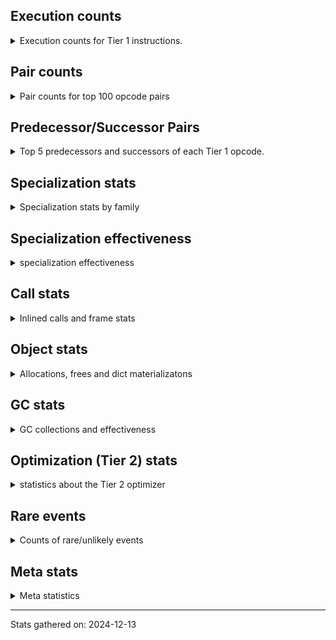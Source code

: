## Execution counts

<details>
<summary> Execution counts for Tier 1 instructions. </summary>


The "miss ratio" column shows the percentage of times the instruction
executed that it deoptimized. When this happens, the base unspecialized
instruction is not counted.

<table>
<thead>
<tr>
<th align="left">Name</th>
<th align="right">Base Count</th>
<th align="right">Head Count</th>
<th align="right">Change</th>
</tr>
</thead>
<tbody>
<tr>
<td align="left">BINARY_OP</td>
<td align="right">6,001,080</td>
<td align="right">2,220</td>
<td align="right">-100.0%</td>
</tr>
<tr>
<td align="left">LOAD_CONST</td>
<td align="right">1,200,360</td>
<td align="right">2,320</td>
<td align="right">-99.8%</td>
</tr>
<tr>
<td align="left">CALL_ISINSTANCE</td>
<td align="right">3,670,260</td>
<td align="right">135,060</td>
<td align="right">-96.3%</td>
</tr>
<tr>
<td align="left">LOAD_GLOBAL_BUILTIN</td>
<td align="right">3,670,560</td>
<td align="right">135,360</td>
<td align="right">-96.3%</td>
</tr>
<tr>
<td align="left">UNARY_NOT</td>
<td align="right">3,517,040</td>
<td align="right">154,500</td>
<td align="right">-95.6%</td>
</tr>
<tr>
<td align="left">POP_JUMP_IF_TRUE</td>
<td align="right">3,905,220</td>
<td align="right">288,060</td>
<td align="right">-92.6%</td>
</tr>
<tr>
<td align="left">BINARY_OP_SUBTRACT_INT</td>
<td align="right">3,001,440</td>
<td align="right">299,240</td>
<td align="right">-90.0%</td>
</tr>
<tr>
<td align="left">COPY</td>
<td align="right">19,086,440</td>
<td align="right">3,896,040</td>
<td align="right">-79.6%</td>
</tr>
<tr>
<td align="left">LOAD_ATTR_METHOD_WITH_VALUES</td>
<td align="right">47,137,440</td>
<td align="right">12,739,440</td>
<td align="right">-73.0%</td>
</tr>
<tr>
<td align="left">CALL_PY_EXACT_ARGS</td>
<td align="right">46,872,600</td>
<td align="right">12,745,140</td>
<td align="right">-72.8%</td>
</tr>
<tr>
<td align="left">LOAD_SMALL_INT</td>
<td align="right">21,087,060</td>
<td align="right">6,532,020</td>
<td align="right">-69.0%</td>
</tr>
<tr>
<td align="left">POP_JUMP_IF_FALSE</td>
<td align="right">46,681,120</td>
<td align="right">14,702,360</td>
<td align="right">-68.5%</td>
</tr>
<tr>
<td align="left">LOAD_CONST_IMMORTAL</td>
<td align="right">26,894,260</td>
<td align="right">8,611,300</td>
<td align="right">-68.0%</td>
</tr>
<tr>
<td align="left">RESUME_CHECK</td>
<td align="right">39,620,220</td>
<td align="right">12,742,740</td>
<td align="right">-67.8%</td>
</tr>
<tr>
<td align="left">POP_TOP</td>
<td align="right">12,245,780</td>
<td align="right">4,393,980</td>
<td align="right">-64.1%</td>
</tr>
<tr>
<td align="left">LOAD_FAST_LOAD_FAST</td>
<td align="right">22,238,620</td>
<td align="right">8,441,700</td>
<td align="right">-62.0%</td>
</tr>
<tr>
<td align="left">COMPARE_OP_INT</td>
<td align="right">13,800,680</td>
<td align="right">5,313,000</td>
<td align="right">-61.5%</td>
</tr>
<tr>
<td align="left">SWAP</td>
<td align="right">8,836,380</td>
<td align="right">3,485,980</td>
<td align="right">-60.5%</td>
</tr>
<tr>
<td align="left">GET_ITER</td>
<td align="right">558,780</td>
<td align="right">231,440</td>
<td align="right">-58.6%</td>
</tr>
<tr>
<td align="left">FOR_ITER_RANGE</td>
<td align="right">559,260</td>
<td align="right">231,920</td>
<td align="right">-58.5%</td>
</tr>
<tr>
<td align="left">LOAD_ATTR_INSTANCE_VALUE</td>
<td align="right">95,118,160</td>
<td align="right">42,373,800</td>
<td align="right">-55.5%</td>
</tr>
<tr>
<td align="left">JUMP_FORWARD</td>
<td align="right">1,334,580</td>
<td align="right">636,040</td>
<td align="right">-52.3%</td>
</tr>
<tr>
<td align="left">STORE_SUBSCR_LIST_INT</td>
<td align="right">602,880</td>
<td align="right">300,580</td>
<td align="right">-50.1%</td>
</tr>
<tr>
<td align="left">LOAD_FAST</td>
<td align="right">215,560,780</td>
<td align="right">107,705,180</td>
<td align="right">-50.0%</td>
</tr>
<tr>
<td align="left">TO_BOOL_BOOL</td>
<td align="right">40,302,640</td>
<td align="right">20,177,220</td>
<td align="right">-49.9%</td>
</tr>
<tr>
<td align="left">LOAD_GLOBAL_MODULE</td>
<td align="right">26,072,640</td>
<td align="right">13,406,680</td>
<td align="right">-48.6%</td>
</tr>
<tr>
<td align="left">STORE_FAST</td>
<td align="right">57,260,240</td>
<td align="right">33,293,540</td>
<td align="right">-41.9%</td>
</tr>
<tr>
<td align="left">STORE_ATTR_INSTANCE_VALUE</td>
<td align="right">48,516,180</td>
<td align="right">29,467,820</td>
<td align="right">-39.3%</td>
</tr>
<tr>
<td align="left">BINARY_SUBSCR_LIST_INT</td>
<td align="right">8,944,460</td>
<td align="right">5,447,280</td>
<td align="right">-39.1%</td>
</tr>
<tr>
<td align="left">POP_JUMP_IF_NOT_NONE</td>
<td align="right">21,267,700</td>
<td align="right">13,751,480</td>
<td align="right">-35.3%</td>
</tr>
<tr>
<td align="left">POP_JUMP_IF_NONE</td>
<td align="right">2,190,140</td>
<td align="right">1,491,760</td>
<td align="right">-31.9%</td>
</tr>
<tr>
<td align="left">BINARY_OP_ADD_INT</td>
<td align="right">7,879,260</td>
<td align="right">5,977,680</td>
<td align="right">-24.1%</td>
</tr>
<tr>
<td align="left">ENTER_EXECUTOR</td>
<td align="right">29,776,360</td>
<td align="right">35,371,500</td>
<td align="right">18.8%</td>
</tr>
<tr>
<td align="left">NOP</td>
<td align="right">2,288,940</td>
<td align="right">1,859,220</td>
<td align="right">-18.8%</td>
</tr>
<tr>
<td align="left">RETURN_VALUE</td>
<td align="right">82,416,100</td>
<td align="right">72,626,260</td>
<td align="right">-11.9%</td>
</tr>
<tr>
<td align="left">JUMP_BACKWARD</td>
<td align="right">55,340</td>
<td align="right">55,360</td>
<td align="right">0.0%</td>
</tr>
<tr>
<td align="left">EXIT_INIT_CHECK</td>
<td align="right">6,240</td>
<td align="right">6,240</td>
<td align="right">0.0%</td>
</tr>
<tr>
<td align="left">CALL_ALLOC_AND_ENTER_INIT</td>
<td align="right">6,240</td>
<td align="right">6,240</td>
<td align="right">0.0%</td>
</tr>
<tr>
<td align="left">BUILD_LIST</td>
<td align="right">1,920</td>
<td align="right">1,920</td>
<td align="right">0.0%</td>
</tr>
<tr>
<td align="left">LOAD_ATTR_CLASS</td>
<td align="right">1,440</td>
<td align="right">1,440</td>
<td align="right">0.0%</td>
</tr>
<tr>
<td align="left">EXTENDED_ARG</td>
<td align="right">720</td>
<td align="right">720</td>
<td align="right">0.0%</td>
</tr>
<tr>
<td align="left">PUSH_NULL</td>
<td align="right">600</td>
<td align="right">600</td>
<td align="right">0.0%</td>
</tr>
<tr>
<td align="left">CALL_NON_PY_GENERAL</td>
<td align="right">540</td>
<td align="right">540</td>
<td align="right">0.0%</td>
</tr>
<tr>
<td align="left">CALL_BUILTIN_CLASS</td>
<td align="right">300</td>
<td align="right">300</td>
<td align="right">0.0%</td>
</tr>
<tr>
<td align="left">LOAD_ATTR</td>
<td align="right">280</td>
<td align="right">280</td>
<td align="right">0.0%</td>
</tr>
<tr>
<td align="left">CALL</td>
<td align="right">260</td>
<td align="right">260</td>
<td align="right">0.0%</td>
</tr>
<tr>
<td align="left">INTERPRETER_EXIT</td>
<td align="right">240</td>
<td align="right">240</td>
<td align="right">0.0%</td>
</tr>
<tr>
<td align="left">LOAD_ATTR_MODULE</td>
<td align="right">180</td>
<td align="right">180</td>
<td align="right">0.0%</td>
</tr>
<tr>
<td align="left">BUILD_TUPLE</td>
<td align="right">120</td>
<td align="right">120</td>
<td align="right">0.0%</td>
</tr>
<tr>
<td align="left">LOAD_ATTR_METHOD_NO_DICT</td>
<td align="right">120</td>
<td align="right">120</td>
<td align="right">0.0%</td>
</tr>
<tr>
<td align="left">TO_BOOL</td>
<td align="right">100</td>
<td align="right">100</td>
<td align="right">0.0%</td>
</tr>
<tr>
<td align="left">LOAD_GLOBAL</td>
<td align="right">100</td>
<td align="right">100</td>
<td align="right">0.0%</td>
</tr>
<tr>
<td align="left">MAKE_FUNCTION</td>
<td align="right">60</td>
<td align="right">60</td>
<td align="right">0.0%</td>
</tr>
<tr>
<td align="left">CALL_FUNCTION_EX</td>
<td align="right">60</td>
<td align="right">60</td>
<td align="right">0.0%</td>
</tr>
<tr>
<td align="left">COPY_FREE_VARS</td>
<td align="right">60</td>
<td align="right">60</td>
<td align="right">0.0%</td>
</tr>
<tr>
<td align="left">FOR_ITER</td>
<td align="right">60</td>
<td align="right">60</td>
<td align="right">0.0%</td>
</tr>
<tr>
<td align="left">IS_OP</td>
<td align="right">60</td>
<td align="right">60</td>
<td align="right">0.0%</td>
</tr>
<tr>
<td align="left">LOAD_DEREF</td>
<td align="right">60</td>
<td align="right">60</td>
<td align="right">0.0%</td>
</tr>
<tr>
<td align="left">MAKE_CELL</td>
<td align="right">60</td>
<td align="right">60</td>
<td align="right">0.0%</td>
</tr>
<tr>
<td align="left">SET_FUNCTION_ATTRIBUTE</td>
<td align="right">60</td>
<td align="right">60</td>
<td align="right">0.0%</td>
</tr>
<tr>
<td align="left">STORE_DEREF</td>
<td align="right">60</td>
<td align="right">60</td>
<td align="right">0.0%</td>
</tr>
<tr>
<td align="left">STORE_FAST_STORE_FAST</td>
<td align="right">60</td>
<td align="right">60</td>
<td align="right">0.0%</td>
</tr>
<tr>
<td align="left">BINARY_OP_SUBTRACT_FLOAT</td>
<td align="right">60</td>
<td align="right">60</td>
<td align="right">0.0%</td>
</tr>
<tr>
<td align="left">BINARY_SUBSCR_TUPLE_INT</td>
<td align="right">60</td>
<td align="right">60</td>
<td align="right">0.0%</td>
</tr>
<tr>
<td align="left">CALL_METHOD_DESCRIPTOR_NOARGS</td>
<td align="right">60</td>
<td align="right">60</td>
<td align="right">0.0%</td>
</tr>
<tr>
<td align="left">CALL_METHOD_DESCRIPTOR_O</td>
<td align="right">60</td>
<td align="right">60</td>
<td align="right">0.0%</td>
</tr>
<tr>
<td align="left">CALL_PY_GENERAL</td>
<td align="right">60</td>
<td align="right">60</td>
<td align="right">0.0%</td>
</tr>
<tr>
<td align="left">UNPACK_SEQUENCE_TWO_TUPLE</td>
<td align="right">60</td>
<td align="right">60</td>
<td align="right">0.0%</td>
</tr>
<tr>
<td align="left">BINARY_SUBSCR</td>
<td align="right">20</td>
<td align="right">20</td>
<td align="right">0.0%</td>
</tr>
<tr>
<td align="left">COMPARE_OP</td>
<td align="right">20</td>
<td align="right">20</td>
<td align="right">0.0%</td>
</tr>
<tr>
<td align="left">UNPACK_SEQUENCE</td>
<td align="right">20</td>
<td align="right">20</td>
<td align="right">0.0%</td>
</tr>
</tbody>
</table>


</details>

## Pair counts

<details>
<summary> Pair counts for top 100 opcode pairs </summary>


Pairs of specialized operations that deoptimize and are then followed by
the corresponding unspecialized instruction are not counted as pairs.

Not included in comparative output.


</details>

## Predecessor/Successor Pairs

<details>
<summary> Top 5 predecessors and successors of each Tier 1 opcode. </summary>


This does not include the unspecialized instructions that occur after a
specialized instruction deoptimizes.

Not included in comparative output.


</details>

## Specialization stats

<details>
<summary> Specialization stats by family </summary>

### BINARY_OP

<details>
<summary> specialization stats for BINARY_OP family </summary>

<table>
<thead>
<tr>
<th align="left">Kind</th>
<th align="right">Base Count</th>
<th align="right">Base Ratio</th>
<th align="right">Head Count</th>
<th align="right">Head Ratio</th>
<th align="right">Change</th>
</tr>
</thead>
<tbody>
<tr>
<td align="left">
deferred
<details>
<summary>ⓘ</summary>

Lists the number of "deferred" (i.e. not specialized) instructions executed.
</details>
</td>
<td align="right">5,999,520</td>
<td align="right">23.9%</td>
<td align="right">2,160</td>
<td align="right">0.0%</td>
<td align="right">-100.0%</td>
</tr>
<tr>
<td align="left">
hit
<details>
<summary>ⓘ</summary>

Specialized instructions that complete.
</details>
</td>
<td align="right">19,144,140</td>
<td align="right">76.1%</td>
<td align="right">19,144,140</td>
<td align="right">100.0%</td>
<td align="right">0.0%</td>
</tr>
</tbody>
</table>

<table>
<thead>
<tr>
<th align="left">Success</th>
<th align="right">Base Count</th>
<th align="right">Base Ratio</th>
<th align="right">Head Count</th>
<th align="right">Head Ratio</th>
<th align="right">Change</th>
</tr>
</thead>
<tbody>
<tr>
<td align="left">Failure</td>
<td align="right">1,540</td>
<td align="right">98.7%</td>
<td align="right">40</td>
<td align="right">66.7%</td>
<td align="right">-97.4%</td>
</tr>
<tr>
<td align="left">Success</td>
<td align="right">20</td>
<td align="right">1.3%</td>
<td align="right">20</td>
<td align="right">33.3%</td>
<td align="right">0.0%</td>
</tr>
</tbody>
</table>

<table>
<thead>
<tr>
<th align="left">Failure kind</th>
<th align="right">Base Count</th>
<th align="right">Base Ratio</th>
<th align="right">Head Count</th>
<th align="right">Head Ratio</th>
<th align="right">Change</th>
</tr>
</thead>
<tbody>
<tr>
<td align="left">and int</td>
<td align="right">600</td>
<td align="right">39.0%</td>
<td align="right"></td>
<td align="right"></td>
<td align="right"></td>
</tr>
<tr>
<td align="left">floor divide</td>
<td align="right">600</td>
<td align="right">39.0%</td>
<td align="right"></td>
<td align="right"></td>
<td align="right"></td>
</tr>
<tr>
<td align="left">xor</td>
<td align="right">300</td>
<td align="right">19.5%</td>
<td align="right"></td>
<td align="right"></td>
<td align="right"></td>
</tr>
<tr>
<td align="left">multiply different types</td>
<td align="right">40</td>
<td align="right">2.6%</td>
<td align="right">40</td>
<td align="right">100.0%</td>
<td align="right">0.0%</td>
</tr>
</tbody>
</table>


</details>

### BINARY_SUBSCR

<details>
<summary> specialization stats for BINARY_SUBSCR family </summary>

<table>
<thead>
<tr>
<th align="left">Kind</th>
<th align="right">Base Count</th>
<th align="right">Base Ratio</th>
<th align="right">Head Count</th>
<th align="right">Head Ratio</th>
<th align="right">Change</th>
</tr>
</thead>
<tbody>
<tr>
<td align="left">
hit
<details>
<summary>ⓘ</summary>

Specialized instructions that complete.
</details>
</td>
<td align="right">10,210,860</td>
<td align="right">100.0%</td>
<td align="right">10,210,860</td>
<td align="right">100.0%</td>
<td align="right">0.0%</td>
</tr>
</tbody>
</table>

<table>
<thead>
<tr>
<th align="left">Success</th>
<th align="right">Base Count</th>
<th align="right">Base Ratio</th>
<th align="right">Head Count</th>
<th align="right">Head Ratio</th>
<th align="right">Change</th>
</tr>
</thead>
<tbody>
<tr>
<td align="left">Success</td>
<td align="right">20</td>
<td align="right">100.0%</td>
<td align="right">20</td>
<td align="right">100.0%</td>
<td align="right">0.0%</td>
</tr>
<tr>
<td align="left">Failure</td>
<td align="right">0</td>
<td align="right">0.0%</td>
<td align="right">0</td>
<td align="right">0.0%</td>
<td align="right"></td>
</tr>
</tbody>
</table>


</details>

### CALL

<details>
<summary> specialization stats for CALL family </summary>

<table>
<thead>
<tr>
<th align="left">Kind</th>
<th align="right">Base Count</th>
<th align="right">Base Ratio</th>
<th align="right">Head Count</th>
<th align="right">Head Ratio</th>
<th align="right">Change</th>
</tr>
</thead>
<tbody>
<tr>
<td align="left">
miss
<details>
<summary>ⓘ</summary>

Specialized instructions that deopt.
</details>
</td>
<td align="right">7,506,460</td>
<td align="right">5.7%</td>
<td align="right">18,120</td>
<td align="right">0.0%</td>
<td align="right">-99.8%</td>
</tr>
<tr>
<td align="left">
hit
<details>
<summary>ⓘ</summary>

Specialized instructions that complete.
</details>
</td>
<td align="right">123,951,820</td>
<td align="right">94.3%</td>
<td align="right">131,298,880</td>
<td align="right">100.0%</td>
<td align="right">5.9%</td>
</tr>
</tbody>
</table>

<table>
<thead>
<tr>
<th align="left">Success</th>
<th align="right">Base Count</th>
<th align="right">Base Ratio</th>
<th align="right">Head Count</th>
<th align="right">Head Ratio</th>
<th align="right">Change</th>
</tr>
</thead>
<tbody>
<tr>
<td align="left">Success</td>
<td align="right">141,880</td>
<td align="right">100.0%</td>
<td align="right">600</td>
<td align="right">100.0%</td>
<td align="right">-99.6%</td>
</tr>
<tr>
<td align="left">Failure</td>
<td align="right">0</td>
<td align="right">0.0%</td>
<td align="right">0</td>
<td align="right">0.0%</td>
<td align="right"></td>
</tr>
</tbody>
</table>


</details>

### COMPARE_OP

<details>
<summary> specialization stats for COMPARE_OP family </summary>

<table>
<thead>
<tr>
<th align="left">Kind</th>
<th align="right">Base Count</th>
<th align="right">Base Ratio</th>
<th align="right">Head Count</th>
<th align="right">Head Ratio</th>
<th align="right">Change</th>
</tr>
</thead>
<tbody>
<tr>
<td align="left">
hit
<details>
<summary>ⓘ</summary>

Specialized instructions that complete.
</details>
</td>
<td align="right">21,199,500</td>
<td align="right">100.0%</td>
<td align="right">21,199,500</td>
<td align="right">100.0%</td>
<td align="right">0.0%</td>
</tr>
</tbody>
</table>

<table>
<thead>
<tr>
<th align="left">Success</th>
<th align="right">Base Count</th>
<th align="right">Base Ratio</th>
<th align="right">Head Count</th>
<th align="right">Head Ratio</th>
<th align="right">Change</th>
</tr>
</thead>
<tbody>
<tr>
<td align="left">Success</td>
<td align="right">20</td>
<td align="right">100.0%</td>
<td align="right">20</td>
<td align="right">100.0%</td>
<td align="right">0.0%</td>
</tr>
<tr>
<td align="left">Failure</td>
<td align="right">0</td>
<td align="right">0.0%</td>
<td align="right">0</td>
<td align="right">0.0%</td>
<td align="right"></td>
</tr>
</tbody>
</table>


</details>

### FOR_ITER

<details>
<summary> specialization stats for FOR_ITER family </summary>

<table>
<thead>
<tr>
<th align="left">Kind</th>
<th align="right">Base Count</th>
<th align="right">Base Ratio</th>
<th align="right">Head Count</th>
<th align="right">Head Ratio</th>
<th align="right">Change</th>
</tr>
</thead>
<tbody>
<tr>
<td align="left">
hit
<details>
<summary>ⓘ</summary>

Specialized instructions that complete.
</details>
</td>
<td align="right">559,260</td>
<td align="right">100.0%</td>
<td align="right">231,920</td>
<td align="right">100.0%</td>
<td align="right">-58.5%</td>
</tr>
<tr>
<td align="left">
deferred
<details>
<summary>ⓘ</summary>

Lists the number of "deferred" (i.e. not specialized) instructions executed.
</details>
</td>
<td align="right">60</td>
<td align="right">0.0%</td>
<td align="right">60</td>
<td align="right">0.0%</td>
<td align="right">0.0%</td>
</tr>
</tbody>
</table>


</details>

### LOAD_ATTR

<details>
<summary> specialization stats for LOAD_ATTR family </summary>

<table>
<thead>
<tr>
<th align="left">Kind</th>
<th align="right">Base Count</th>
<th align="right">Base Ratio</th>
<th align="right">Head Count</th>
<th align="right">Head Ratio</th>
<th align="right">Change</th>
</tr>
</thead>
<tbody>
<tr>
<td align="left">
miss
<details>
<summary>ⓘ</summary>

Specialized instructions that deopt.
</details>
</td>
<td align="right">43,631,060</td>
<td align="right">12.4%</td>
<td align="right">10,838,920</td>
<td align="right">3.2%</td>
<td align="right">-75.2%</td>
</tr>
<tr>
<td align="left">
hit
<details>
<summary>ⓘ</summary>

Specialized instructions that complete.
</details>
</td>
<td align="right">308,175,140</td>
<td align="right">87.6%</td>
<td align="right">330,174,800</td>
<td align="right">96.8%</td>
<td align="right">7.1%</td>
</tr>
<tr>
<td align="left">
deferred
<details>
<summary>ⓘ</summary>

Lists the number of "deferred" (i.e. not specialized) instructions executed.
</details>
</td>
<td align="right">60</td>
<td align="right">0.0%</td>
<td align="right">60</td>
<td align="right">0.0%</td>
<td align="right">0.0%</td>
</tr>
</tbody>
</table>

<table>
<thead>
<tr>
<th align="left">Success</th>
<th align="right">Base Count</th>
<th align="right">Base Ratio</th>
<th align="right">Head Count</th>
<th align="right">Head Ratio</th>
<th align="right">Change</th>
</tr>
</thead>
<tbody>
<tr>
<td align="left">Success</td>
<td align="right">823,440</td>
<td align="right">100.0%</td>
<td align="right">204,760</td>
<td align="right">100.0%</td>
<td align="right">-75.1%</td>
</tr>
<tr>
<td align="left">Failure</td>
<td align="right">20</td>
<td align="right">0.0%</td>
<td align="right">20</td>
<td align="right">0.0%</td>
<td align="right">0.0%</td>
</tr>
</tbody>
</table>


</details>

### LOAD_GLOBAL

<details>
<summary> specialization stats for LOAD_GLOBAL family </summary>

<table>
<thead>
<tr>
<th align="left">Kind</th>
<th align="right">Base Count</th>
<th align="right">Base Ratio</th>
<th align="right">Head Count</th>
<th align="right">Head Ratio</th>
<th align="right">Change</th>
</tr>
</thead>
<tbody>
<tr>
<td align="left">
hit
<details>
<summary>ⓘ</summary>

Specialized instructions that complete.
</details>
</td>
<td align="right">29,743,200</td>
<td align="right">100.0%</td>
<td align="right">13,542,040</td>
<td align="right">100.0%</td>
<td align="right">-54.5%</td>
</tr>
</tbody>
</table>

<table>
<thead>
<tr>
<th align="left">Success</th>
<th align="right">Base Count</th>
<th align="right">Base Ratio</th>
<th align="right">Head Count</th>
<th align="right">Head Ratio</th>
<th align="right">Change</th>
</tr>
</thead>
<tbody>
<tr>
<td align="left">Success</td>
<td align="right">100</td>
<td align="right">100.0%</td>
<td align="right">100</td>
<td align="right">100.0%</td>
<td align="right">0.0%</td>
</tr>
<tr>
<td align="left">Failure</td>
<td align="right">0</td>
<td align="right">0.0%</td>
<td align="right">0</td>
<td align="right">0.0%</td>
<td align="right"></td>
</tr>
</tbody>
</table>


</details>

### STORE_ATTR

<details>
<summary> specialization stats for STORE_ATTR family </summary>

<table>
<thead>
<tr>
<th align="left">Kind</th>
<th align="right">Base Count</th>
<th align="right">Base Ratio</th>
<th align="right">Head Count</th>
<th align="right">Head Ratio</th>
<th align="right">Change</th>
</tr>
</thead>
<tbody>
<tr>
<td align="left">
miss
<details>
<summary>ⓘ</summary>

Specialized instructions that deopt.
</details>
</td>
<td align="right">3,777,120</td>
<td align="right">4.2%</td>
<td align="right">2,217,900</td>
<td align="right">2.7%</td>
<td align="right">-41.3%</td>
</tr>
<tr>
<td align="left">
hit
<details>
<summary>ⓘ</summary>

Specialized instructions that complete.
</details>
</td>
<td align="right">85,470,300</td>
<td align="right">95.8%</td>
<td align="right">81,420,540</td>
<td align="right">97.3%</td>
<td align="right">-4.7%</td>
</tr>
</tbody>
</table>

<table>
<thead>
<tr>
<th align="left">Success</th>
<th align="right">Base Count</th>
<th align="right">Base Ratio</th>
<th align="right">Head Count</th>
<th align="right">Head Ratio</th>
<th align="right">Change</th>
</tr>
</thead>
<tbody>
<tr>
<td align="left">Success</td>
<td align="right">71,340</td>
<td align="right">100.0%</td>
<td align="right">41,880</td>
<td align="right">100.0%</td>
<td align="right">-41.3%</td>
</tr>
<tr>
<td align="left">Failure</td>
<td align="right">0</td>
<td align="right">0.0%</td>
<td align="right">0</td>
<td align="right">0.0%</td>
<td align="right"></td>
</tr>
</tbody>
</table>


</details>

### STORE_SUBSCR

<details>
<summary> specialization stats for STORE_SUBSCR family </summary>

<table>
<thead>
<tr>
<th align="left">Kind</th>
<th align="right">Base Count</th>
<th align="right">Base Ratio</th>
<th align="right">Head Count</th>
<th align="right">Head Ratio</th>
<th align="right">Change</th>
</tr>
</thead>
<tbody>
<tr>
<td align="left">
hit
<details>
<summary>ⓘ</summary>

Specialized instructions that complete.
</details>
</td>
<td align="right">2,235,360</td>
<td align="right">100.0%</td>
<td align="right">2,235,360</td>
<td align="right">100.0%</td>
<td align="right">0.0%</td>
</tr>
</tbody>
</table>


</details>

### TO_BOOL

<details>
<summary> specialization stats for TO_BOOL family </summary>

<table>
<thead>
<tr>
<th align="left">Kind</th>
<th align="right">Base Count</th>
<th align="right">Base Ratio</th>
<th align="right">Head Count</th>
<th align="right">Head Ratio</th>
<th align="right">Change</th>
</tr>
</thead>
<tbody>
<tr>
<td align="left">
hit
<details>
<summary>ⓘ</summary>

Specialized instructions that complete.
</details>
</td>
<td align="right">159,574,740</td>
<td align="right">100.0%</td>
<td align="right">156,187,080</td>
<td align="right">100.0%</td>
<td align="right">-2.1%</td>
</tr>
<tr>
<td align="left">
deferred
<details>
<summary>ⓘ</summary>

Lists the number of "deferred" (i.e. not specialized) instructions executed.
</details>
</td>
<td align="right">60</td>
<td align="right">0.0%</td>
<td align="right">60</td>
<td align="right">0.0%</td>
<td align="right">0.0%</td>
</tr>
</tbody>
</table>

<table>
<thead>
<tr>
<th align="left">Success</th>
<th align="right">Base Count</th>
<th align="right">Base Ratio</th>
<th align="right">Head Count</th>
<th align="right">Head Ratio</th>
<th align="right">Change</th>
</tr>
</thead>
<tbody>
<tr>
<td align="left">Success</td>
<td align="right">20</td>
<td align="right">50.0%</td>
<td align="right">20</td>
<td align="right">50.0%</td>
<td align="right">0.0%</td>
</tr>
<tr>
<td align="left">Failure</td>
<td align="right">20</td>
<td align="right">50.0%</td>
<td align="right">20</td>
<td align="right">50.0%</td>
<td align="right">0.0%</td>
</tr>
</tbody>
</table>

<table>
<thead>
<tr>
<th align="left">Failure kind</th>
<th align="right">Base Count</th>
<th align="right">Base Ratio</th>
<th align="right">Head Count</th>
<th align="right">Head Ratio</th>
<th align="right">Change</th>
</tr>
</thead>
<tbody>
<tr>
<td align="left">sequence</td>
<td align="right">20</td>
<td align="right">100.0%</td>
<td align="right">20</td>
<td align="right">100.0%</td>
<td align="right">0.0%</td>
</tr>
</tbody>
</table>


</details>

### UNPACK_SEQUENCE

<details>
<summary> specialization stats for UNPACK_SEQUENCE family </summary>

<table>
<thead>
<tr>
<th align="left">Kind</th>
<th align="right">Base Count</th>
<th align="right">Base Ratio</th>
<th align="right">Head Count</th>
<th align="right">Head Ratio</th>
<th align="right">Change</th>
</tr>
</thead>
<tbody>
<tr>
<td align="left">
hit
<details>
<summary>ⓘ</summary>

Specialized instructions that complete.
</details>
</td>
<td align="right">60</td>
<td align="right">75.0%</td>
<td align="right">60</td>
<td align="right">75.0%</td>
<td align="right">0.0%</td>
</tr>
</tbody>
</table>

<table>
<thead>
<tr>
<th align="left">Success</th>
<th align="right">Base Count</th>
<th align="right">Base Ratio</th>
<th align="right">Head Count</th>
<th align="right">Head Ratio</th>
<th align="right">Change</th>
</tr>
</thead>
<tbody>
<tr>
<td align="left">Success</td>
<td align="right">20</td>
<td align="right">100.0%</td>
<td align="right">20</td>
<td align="right">100.0%</td>
<td align="right">0.0%</td>
</tr>
<tr>
<td align="left">Failure</td>
<td align="right">0</td>
<td align="right">0.0%</td>
<td align="right">0</td>
<td align="right">0.0%</td>
<td align="right"></td>
</tr>
</tbody>
</table>


</details>


</details>

## Specialization effectiveness

<details>
<summary> specialization effectiveness </summary>


All entries are execution counts. Should add up to the total number of
Tier 1 instructions executed.

<table>
<thead>
<tr>
<th align="left">Instructions</th>
<th align="right">Base Count</th>
<th align="right">Base Ratio</th>
<th align="right">Head Count</th>
<th align="right">Head Ratio</th>
<th align="right">Change</th>
</tr>
</thead>
<tbody>
<tr>
<td align="left">
Not specialized
<details>
<summary>ⓘ</summary>

Instructions that could be specialized but aren't, e.g. `LOAD_ATTR`, `BINARY_SLICE`.
</details>
</td>
<td align="right">6,001,940</td>
<td align="right">0.6%</td>
<td align="right">3,080</td>
<td align="right">0.0%</td>
<td align="right">-99.9%</td>
</tr>
<tr>
<td align="left">
Specialized misses
<details>
<summary>ⓘ</summary>

Specialized instructions, e.g. `LOAD_ATTR_MODULE` that deopt.
</details>
</td>
<td align="right">54,915,320</td>
<td align="right">5.7%</td>
<td align="right">13,076,080</td>
<td align="right">2.7%</td>
<td align="right">-76.2%</td>
</tr>
<tr>
<td align="left">
Specialized hits
<details>
<summary>ⓘ</summary>

Specialized instructions, e.g. `LOAD_ATTR_MODULE` that complete.
</details>
</td>
<td align="right">357,756,800</td>
<td align="right">36.9%</td>
<td align="right">157,037,360</td>
<td align="right">32.8%</td>
<td align="right">-56.1%</td>
</tr>
<tr>
<td align="left">
Basic
<details>
<summary>ⓘ</summary>

Instructions that are not and cannot be specialized, e.g. `LOAD_FAST`.
</details>
</td>
<td align="right">551,517,360</td>
<td align="right">56.8%</td>
<td align="right">308,929,120</td>
<td align="right">64.5%</td>
<td align="right">-44.0%</td>
</tr>
</tbody>
</table>

### Deferred by instruction

<details>
<summary> Breakdown of deferred (not specialized) instruction counts by family </summary>

<table>
<thead>
<tr>
<th align="left">Name</th>
<th align="right">Base Count</th>
<th align="right">Base Ratio</th>
<th align="right">Head Count</th>
<th align="right">Head Ratio</th>
<th align="right">Change</th>
</tr>
</thead>
<tbody>
<tr>
<td align="left">BINARY_OP</td>
<td align="right">5,999,520</td>
<td align="right">100.0%</td>
<td align="right">2,160</td>
<td align="right">92.3%</td>
<td align="right">-100.0%</td>
</tr>
<tr>
<td align="left">TO_BOOL</td>
<td align="right">60</td>
<td align="right">0.0%</td>
<td align="right">60</td>
<td align="right">2.6%</td>
<td align="right">0.0%</td>
</tr>
<tr>
<td align="left">FOR_ITER</td>
<td align="right">60</td>
<td align="right">0.0%</td>
<td align="right">60</td>
<td align="right">2.6%</td>
<td align="right">0.0%</td>
</tr>
<tr>
<td align="left">LOAD_ATTR</td>
<td align="right">60</td>
<td align="right">0.0%</td>
<td align="right">60</td>
<td align="right">2.6%</td>
<td align="right">0.0%</td>
</tr>
<tr>
<td align="left">BINARY_SLICE</td>
<td align="right">0</td>
<td align="right">0.0%</td>
<td align="right">0</td>
<td align="right">0.0%</td>
<td align="right"></td>
</tr>
<tr>
<td align="left">STORE_SLICE</td>
<td align="right">0</td>
<td align="right">0.0%</td>
<td align="right">0</td>
<td align="right">0.0%</td>
<td align="right"></td>
</tr>
<tr>
<td align="left">CACHE</td>
<td align="right">0</td>
<td align="right">0.0%</td>
<td align="right">0</td>
<td align="right">0.0%</td>
<td align="right"></td>
</tr>
<tr>
<td align="left">BINARY_SUBSCR</td>
<td align="right">0</td>
<td align="right">0.0%</td>
<td align="right">0</td>
<td align="right">0.0%</td>
<td align="right"></td>
</tr>
<tr>
<td align="left">EXIT_INIT_CHECK</td>
<td align="right">0</td>
<td align="right">0.0%</td>
<td align="right">0</td>
<td align="right">0.0%</td>
<td align="right"></td>
</tr>
<tr>
<td align="left">GET_ITER</td>
<td align="right">0</td>
<td align="right">0.0%</td>
<td align="right">0</td>
<td align="right">0.0%</td>
<td align="right"></td>
</tr>
</tbody>
</table>


</details>

### Misses by instruction

<details>
<summary> Breakdown of misses (specialized deopts) instruction counts by family </summary>

<table>
<thead>
<tr>
<th align="left">Name</th>
<th align="right">Base Count</th>
<th align="right">Base Ratio</th>
<th align="right">Head Count</th>
<th align="right">Head Ratio</th>
<th align="right">Change</th>
</tr>
</thead>
<tbody>
<tr>
<td align="left">CALL_PY_EXACT_ARGS</td>
<td align="right">7,506,460</td>
<td align="right">13.7%</td>
<td align="right">18,120</td>
<td align="right">0.1%</td>
<td align="right">-99.8%</td>
</tr>
<tr>
<td align="left">LOAD_ATTR_METHOD_WITH_VALUES</td>
<td align="right">21,636,960</td>
<td align="right">39.4%</td>
<td align="right">4,174,920</td>
<td align="right">31.9%</td>
<td align="right">-80.7%</td>
</tr>
<tr>
<td align="left">LOAD_ATTR_INSTANCE_VALUE</td>
<td align="right">21,994,100</td>
<td align="right">40.1%</td>
<td align="right">6,664,000</td>
<td align="right">51.0%</td>
<td align="right">-69.7%</td>
</tr>
<tr>
<td align="left">RESUME</td>
<td align="right">680</td>
<td align="right">0.0%</td>
<td align="right">1,140</td>
<td align="right">0.0%</td>
<td align="right">67.6%</td>
</tr>
<tr>
<td align="left">RESUME_CHECK</td>
<td align="right">680</td>
<td align="right">0.0%</td>
<td align="right">1,140</td>
<td align="right">0.0%</td>
<td align="right">67.6%</td>
</tr>
<tr>
<td align="left">STORE_ATTR_INSTANCE_VALUE</td>
<td align="right">3,777,120</td>
<td align="right">6.9%</td>
<td align="right">2,217,900</td>
<td align="right">17.0%</td>
<td align="right">-41.3%</td>
</tr>
<tr>
<td align="left">CACHE</td>
<td align="right">0</td>
<td align="right">0.0%</td>
<td align="right">0</td>
<td align="right">0.0%</td>
<td align="right"></td>
</tr>
<tr>
<td align="left">EXIT_INIT_CHECK</td>
<td align="right">0</td>
<td align="right">0.0%</td>
<td align="right">0</td>
<td align="right">0.0%</td>
<td align="right"></td>
</tr>
<tr>
<td align="left">GET_ITER</td>
<td align="right">0</td>
<td align="right">0.0%</td>
<td align="right">0</td>
<td align="right">0.0%</td>
<td align="right"></td>
</tr>
<tr>
<td align="left">INTERPRETER_EXIT</td>
<td align="right">0</td>
<td align="right">0.0%</td>
<td align="right">0</td>
<td align="right">0.0%</td>
<td align="right"></td>
</tr>
</tbody>
</table>


</details>


</details>

## Call stats

<details>
<summary> Inlined calls and frame stats </summary>


This shows what fraction of calls to Python functions are inlined (i.e.
not having a call at the C level) and for those that are not, where the
call comes from.  The various categories overlap.

Also includes the count of frame objects created.

<table>
<thead>
<tr>
<th align="left"></th>
<th align="right">Base Count</th>
<th align="right">Base Ratio</th>
<th align="right">Head Count</th>
<th align="right">Head Ratio</th>
<th align="right">Change</th>
</tr>
</thead>
<tbody>
<tr>
<td align="left">Calls to PyEval_EvalDefault</td>
<td align="right">300</td>
<td align="right">0.0%</td>
<td align="right">300</td>
<td align="right">0.0%</td>
<td align="right">0.0%</td>
</tr>
<tr>
<td align="left">Calls to Python functions inlined</td>
<td align="right">115,526,700</td>
<td align="right">100.0%</td>
<td align="right">115,526,700</td>
<td align="right">100.0%</td>
<td align="right">0.0%</td>
</tr>
<tr>
<td align="left">Calls via PyEval_EvalFrame (total)</td>
<td align="right">300</td>
<td align="right">0.0%</td>
<td align="right">300</td>
<td align="right">0.0%</td>
<td align="right">0.0%</td>
</tr>
<tr>
<td align="left">Calls via PyEval_EvalFrame (vector)</td>
<td align="right">300</td>
<td align="right">0.0%</td>
<td align="right">300</td>
<td align="right">0.0%</td>
<td align="right">0.0%</td>
</tr>
<tr>
<td align="left">Calls via PyEval_EvalFrame (generator)</td>
<td align="right">0</td>
<td align="right">0.0%</td>
<td align="right">0</td>
<td align="right">0.0%</td>
<td align="right"></td>
</tr>
<tr>
<td align="left">Calls via PyEval_EvalFrame (legacy)</td>
<td align="right">0</td>
<td align="right">0.0%</td>
<td align="right">0</td>
<td align="right">0.0%</td>
<td align="right"></td>
</tr>
<tr>
<td align="left">Calls via PyEval_EvalFrame (function vectorcall)</td>
<td align="right">300</td>
<td align="right">0.0%</td>
<td align="right">300</td>
<td align="right">0.0%</td>
<td align="right">0.0%</td>
</tr>
<tr>
<td align="left">Calls via PyEval_EvalFrame (build class)</td>
<td align="right">0</td>
<td align="right">0.0%</td>
<td align="right">0</td>
<td align="right">0.0%</td>
<td align="right"></td>
</tr>
<tr>
<td align="left">Calls via PyEval_EvalFrame (slot)</td>
<td align="right">0</td>
<td align="right">0.0%</td>
<td align="right">0</td>
<td align="right">0.0%</td>
<td align="right"></td>
</tr>
<tr>
<td align="left">Calls via PyEval_EvalFrame (function ex)</td>
<td align="right">0</td>
<td align="right">0.0%</td>
<td align="right">0</td>
<td align="right">0.0%</td>
<td align="right"></td>
</tr>
<tr>
<td align="left">Calls via PyEval_EvalFrame (api)</td>
<td align="right">0</td>
<td align="right">0.0%</td>
<td align="right">0</td>
<td align="right">0.0%</td>
<td align="right"></td>
</tr>
<tr>
<td align="left">Calls via PyEval_EvalFrame (method)</td>
<td align="right">0</td>
<td align="right">0.0%</td>
<td align="right">0</td>
<td align="right">0.0%</td>
<td align="right"></td>
</tr>
<tr>
<td align="left">Frame objects created</td>
<td align="right">0</td>
<td align="right">0.0%</td>
<td align="right">0</td>
<td align="right">0.0%</td>
<td align="right"></td>
</tr>
<tr>
<td align="left">Frames pushed</td>
<td align="right">115,533,240</td>
<td align="right">100.0%</td>
<td align="right">115,533,240</td>
<td align="right">100.0%</td>
<td align="right">0.0%</td>
</tr>
</tbody>
</table>


</details>

## Object stats

<details>
<summary> Allocations, frees and dict materializatons </summary>


Below, "allocations" means "allocations that are not from a freelist".
Total allocations = "Allocations from freelist" + "Allocations".

"Inline values" is the number of values arrays inlined into objects.

The cache hit/miss numbers are for the MRO cache, split into dunder and
other names.

<table>
<thead>
<tr>
<th align="left"></th>
<th align="right">Base Count</th>
<th align="right">Base Ratio</th>
<th align="right">Head Count</th>
<th align="right">Head Ratio</th>
<th align="right">Change</th>
</tr>
</thead>
<tbody>
<tr>
<td align="left">Method cache collisions</td>
<td align="right">1,887,332</td>
<td align="right"></td>
<td align="right">9,240</td>
<td align="right"></td>
<td align="right">-99.5%</td>
</tr>
<tr>
<td align="left">Method cache misses</td>
<td align="right">1,887,342</td>
<td align="right"></td>
<td align="right">9,250</td>
<td align="right"></td>
<td align="right">-99.5%</td>
</tr>
<tr>
<td align="left">Allocations over 4 kbytes</td>
<td align="right">80</td>
<td align="right">0.0%</td>
<td align="right">20</td>
<td align="right">0.0%</td>
<td align="right">-75.0%</td>
</tr>
<tr>
<td align="left">Interpreter immortal increfs</td>
<td align="right">83,389,360</td>
<td align="right">5.7%</td>
<td align="right">36,631,720</td>
<td align="right">2.4%</td>
<td align="right">-56.1%</td>
</tr>
<tr>
<td align="left">Interpreter mortal increfs</td>
<td align="right">410,783,140</td>
<td align="right">28.3%</td>
<td align="right">203,263,020</td>
<td align="right">13.5%</td>
<td align="right">-50.5%</td>
</tr>
<tr>
<td align="left">Mortal decrefs</td>
<td align="right">419,636,059</td>
<td align="right">29.1%</td>
<td align="right">591,974,248</td>
<td align="right">39.4%</td>
<td align="right">41.1%</td>
</tr>
<tr>
<td align="left">Mortal increfs</td>
<td align="right">706,553,542</td>
<td align="right">48.6%</td>
<td align="right">974,443,390</td>
<td align="right">64.7%</td>
<td align="right">37.9%</td>
</tr>
<tr>
<td align="left">Interpreter immortal decrefs</td>
<td align="right">127,802,420</td>
<td align="right">8.9%</td>
<td align="right">84,113,880</td>
<td align="right">5.6%</td>
<td align="right">-34.2%</td>
</tr>
<tr>
<td align="left">Method cache hits</td>
<td align="right">50,797,638</td>
<td align="right"></td>
<td align="right">34,077,690</td>
<td align="right"></td>
<td align="right">-32.9%</td>
</tr>
<tr>
<td align="left">Immortal decrefs</td>
<td align="right">184,040,065</td>
<td align="right">12.8%</td>
<td align="right">227,335,952</td>
<td align="right">15.1%</td>
<td align="right">23.5%</td>
</tr>
<tr>
<td align="left">Interpreter mortal decrefs</td>
<td align="right">711,855,120</td>
<td align="right">49.3%</td>
<td align="right">599,886,820</td>
<td align="right">39.9%</td>
<td align="right">-15.7%</td>
</tr>
<tr>
<td align="left">Frees to freelist</td>
<td align="right">3,360</td>
<td align="right"></td>
<td align="right">3,880</td>
<td align="right"></td>
<td align="right">15.5%</td>
</tr>
<tr>
<td align="left">Immortal increfs</td>
<td align="right">252,398,262</td>
<td align="right">17.4%</td>
<td align="right">290,860,170</td>
<td align="right">19.3%</td>
<td align="right">15.2%</td>
</tr>
<tr>
<td align="left">Allocations from freelist</td>
<td align="right">3,820</td>
<td align="right">0.0%</td>
<td align="right">4,340</td>
<td align="right">0.0%</td>
<td align="right">13.6%</td>
</tr>
<tr>
<td align="left">Allocations</td>
<td align="right">14,170,880</td>
<td align="right">100.0%</td>
<td align="right">14,170,720</td>
<td align="right">100.0%</td>
<td align="right">-0.0%</td>
</tr>
<tr>
<td align="left">Allocations to 512 bytes</td>
<td align="right">14,170,380</td>
<td align="right">100.0%</td>
<td align="right">14,170,280</td>
<td align="right">100.0%</td>
<td align="right">-0.0%</td>
</tr>
<tr>
<td align="left">Frees</td>
<td align="right">14,161,697</td>
<td align="right"></td>
<td align="right">14,161,698</td>
<td align="right"></td>
<td align="right">0.0%</td>
</tr>
<tr>
<td align="left">Allocations to 4 kbytes</td>
<td align="right">420</td>
<td align="right">0.0%</td>
<td align="right">420</td>
<td align="right">0.0%</td>
<td align="right">0.0%</td>
</tr>
<tr>
<td align="left">Inline values</td>
<td align="right">6,240</td>
<td align="right"></td>
<td align="right">6,240</td>
<td align="right"></td>
<td align="right">0.0%</td>
</tr>
<tr>
<td align="left">Materialize dict (on request)</td>
<td align="right">0</td>
<td align="right">0.0%</td>
<td align="right">0</td>
<td align="right">0.0%</td>
<td align="right"></td>
</tr>
<tr>
<td align="left">Materialize dict (new key)</td>
<td align="right">0</td>
<td align="right">0.0%</td>
<td align="right">0</td>
<td align="right">0.0%</td>
<td align="right"></td>
</tr>
<tr>
<td align="left">Materialize dict (too big)</td>
<td align="right">0</td>
<td align="right">0.0%</td>
<td align="right">0</td>
<td align="right">0.0%</td>
<td align="right"></td>
</tr>
<tr>
<td align="left">Materialize dict (str subclass)</td>
<td align="right">0</td>
<td align="right">0.0%</td>
<td align="right">0</td>
<td align="right">0.0%</td>
<td align="right"></td>
</tr>
<tr>
<td align="left">Method cache dunder hits</td>
<td align="right">0</td>
<td align="right"></td>
<td align="right">0</td>
<td align="right"></td>
<td align="right"></td>
</tr>
<tr>
<td align="left">Method cache dunder misses</td>
<td align="right">0</td>
<td align="right"></td>
<td align="right">0</td>
<td align="right"></td>
<td align="right"></td>
</tr>
</tbody>
</table>


</details>

## GC stats

<details>
<summary> GC collections and effectiveness </summary>


Collected/visits gives some measure of efficiency.

<table>
<thead>
<tr>
<th align="right">Generation</th>
<th align="right">Base Collections</th>
<th align="right">Base Objects collected</th>
<th align="right">Base Object visits</th>
<th align="right">Base Reachable from roots</th>
<th align="right">Base Not reachable from roots</th>
<th align="right">Head Collections</th>
<th align="right">Head Objects collected</th>
<th align="right">Head Object visits</th>
<th align="right">Head Reachable from roots</th>
<th align="right">Head Not reachable from roots</th>
</tr>
</thead>
<tbody>
<tr>
<td align="right">0</td>
<td align="right">0</td>
<td align="right">0</td>
<td align="right">0</td>
<td align="right">0</td>
<td align="right">0</td>
<td align="right">0</td>
<td align="right">0</td>
<td align="right">0</td>
<td align="right">0</td>
<td align="right">0</td>
</tr>
<tr>
<td align="right">1</td>
<td align="right">0</td>
<td align="right">0</td>
<td align="right">0</td>
<td align="right">0</td>
<td align="right">0</td>
<td align="right">0</td>
<td align="right">0</td>
<td align="right">0</td>
<td align="right">0</td>
<td align="right">0</td>
</tr>
<tr>
<td align="right">2</td>
<td align="right">0</td>
<td align="right">0</td>
<td align="right">0</td>
<td align="right">0</td>
<td align="right">0</td>
<td align="right">0</td>
<td align="right">0</td>
<td align="right">0</td>
<td align="right">0</td>
<td align="right">0</td>
</tr>
</tbody>
</table>


</details>

## Optimization (Tier 2) stats

<details>
<summary> statistics about the Tier 2 optimizer </summary>

<table>
<thead>
<tr>
<th align="left"></th>
<th align="right">Base Count</th>
<th align="right">Base Ratio</th>
<th align="right">Head Count</th>
<th align="right">Head Ratio</th>
<th align="right">Change</th>
</tr>
</thead>
<tbody>
<tr>
<td align="left">
Low confidence
<details>
<summary>ⓘ</summary>

A trace is abandoned because the likelihood of the jump to top being taken is too low.
</details>
</td>
<td align="right">160</td>
<td align="right">2.3%</td>
<td align="right">60</td>
<td align="right">0.7%</td>
<td align="right">-62.5%</td>
</tr>
<tr>
<td align="left">
Traces created
<details>
<summary>ⓘ</summary>

The number of traces that were successfully created.
</details>
</td>
<td align="right">2,100</td>
<td align="right">29.7%</td>
<td align="right">1,100</td>
<td align="right">13.3%</td>
<td align="right">-47.6%</td>
</tr>
<tr>
<td align="left">
Traces executed
<details>
<summary>ⓘ</summary>

The number of traces that were executed
</details>
</td>
<td align="right">113,020,880</td>
<td align="right"></td>
<td align="right">166,038,700</td>
<td align="right"></td>
<td align="right">46.9%</td>
</tr>
<tr>
<td align="left">
Trace too short
<details>
<summary>ⓘ</summary>

A potential trace is abandoned because it it too short.
</details>
</td>
<td align="right">4,980</td>
<td align="right">70.3%</td>
<td align="right">7,140</td>
<td align="right">86.7%</td>
<td align="right">43.4%</td>
</tr>
<tr>
<td align="left">
Uops executed
<details>
<summary>ⓘ</summary>

The total number of uops (micro-operations) that were executed
</details>
</td>
<td align="right">2,821,770,100</td>
<td align="right">2,496.7%</td>
<td align="right">3,951,185,180</td>
<td align="right">2,379.7%</td>
<td align="right">40.0%</td>
</tr>
<tr>
<td align="left">
Trace stack underflow
<details>
<summary>ⓘ</summary>

A potential trace is abandoned because it pops more frames than it pushes.
</details>
</td>
<td align="right">5,960</td>
<td align="right">84.2%</td>
<td align="right">7,860</td>
<td align="right">95.4%</td>
<td align="right">31.9%</td>
</tr>
<tr>
<td align="left">
Optimization attempts
<details>
<summary>ⓘ</summary>

The number of times a potential trace is identified.  Specifically, this occurs in the JUMP BACKWARD instruction when the counter reaches a threshold.
</details>
</td>
<td align="right">7,080</td>
<td align="right"></td>
<td align="right">8,240</td>
<td align="right"></td>
<td align="right">16.4%</td>
</tr>
<tr>
<td align="left">
Trace stack overflow
<details>
<summary>ⓘ</summary>

A trace is truncated because it would require more than 5 stack frames.
</details>
</td>
<td align="right">0</td>
<td align="right">0.0%</td>
<td align="right">0</td>
<td align="right">0.0%</td>
<td align="right"></td>
</tr>
<tr>
<td align="left">
Trace too long
<details>
<summary>ⓘ</summary>

A trace is truncated because it is longer than the instruction buffer.
</details>
</td>
<td align="right">0</td>
<td align="right">0.0%</td>
<td align="right">0</td>
<td align="right">0.0%</td>
<td align="right"></td>
</tr>
<tr>
<td align="left">
Inner loop found
<details>
<summary>ⓘ</summary>

A trace is truncated because it has an inner loop
</details>
</td>
<td align="right">0</td>
<td align="right">0.0%</td>
<td align="right">0</td>
<td align="right">0.0%</td>
<td align="right"></td>
</tr>
<tr>
<td align="left">
Recursive call
<details>
<summary>ⓘ</summary>

A trace is truncated because it has a recursive call.
</details>
</td>
<td align="right">0</td>
<td align="right">0.0%</td>
<td align="right">0</td>
<td align="right">0.0%</td>
<td align="right"></td>
</tr>
<tr>
<td align="left">
Executors invalidated
<details>
<summary>ⓘ</summary>

The number of executors that were invalidated due to watched dictionary changes.
</details>
</td>
<td align="right">0</td>
<td align="right">0.0%</td>
<td align="right">0</td>
<td align="right">0.0%</td>
<td align="right"></td>
</tr>
</tbody>
</table>

<table>
<thead>
<tr>
<th align="left"></th>
<th align="right">Base Count</th>
<th align="right">Base Ratio</th>
<th align="right">Head Count</th>
<th align="right">Head Ratio</th>
<th align="right">Change</th>
</tr>
</thead>
<tbody>
<tr>
<td align="left">
Optimizer attempts
<details>
<summary>ⓘ</summary>

The number of times the trace optimizer (_Py_uop_analyze_and_optimize) was run.
</details>
</td>
<td align="right">2,100</td>
<td align="right"></td>
<td align="right">1,100</td>
<td align="right"></td>
<td align="right">-47.6%</td>
</tr>
<tr>
<td align="left">
Optimizer successes
<details>
<summary>ⓘ</summary>

The number of traces that were successfully optimized.
</details>
</td>
<td align="right">640</td>
<td align="right">30.5%</td>
<td align="right">480</td>
<td align="right">43.6%</td>
<td align="right">-25.0%</td>
</tr>
<tr>
<td align="left">
Optimizer no memory
<details>
<summary>ⓘ</summary>

The number of optimizations that failed due to no memory.
</details>
</td>
<td align="right">0</td>
<td align="right">0.0%</td>
<td align="right">0</td>
<td align="right">0.0%</td>
<td align="right"></td>
</tr>
<tr>
<td align="left">
Remove globals builtins changed
<details>
<summary>ⓘ</summary>

The builtins changed during optimization
</details>
</td>
<td align="right">0</td>
<td align="right">0.0%</td>
<td align="right">0</td>
<td align="right">0.0%</td>
<td align="right"></td>
</tr>
<tr>
<td align="left">
Remove globals incorrect keys
<details>
<summary>ⓘ</summary>

The keys in the globals dictionary aren't what was expected
</details>
</td>
<td align="right">0</td>
<td align="right">0.0%</td>
<td align="right">0</td>
<td align="right">0.0%</td>
<td align="right"></td>
</tr>
</tbody>
</table>

### Trace length histogram

<details>
<summary> trace length histogram </summary>

<table>
<thead>
<tr>
<th align="left">Range</th>
<th align="right">Base Count</th>
<th align="right">Base Ratio</th>
<th align="right">Head Count</th>
<th align="right">Head Ratio</th>
<th align="right">Change</th>
</tr>
</thead>
<tbody>
<tr>
<td align="left"><= 1</td>
<td align="right">0</td>
<td align="right">0.0%</td>
<td align="right">0</td>
<td align="right">0.0%</td>
<td align="right"></td>
</tr>
<tr>
<td align="left"><= 2</td>
<td align="right">0</td>
<td align="right">0.0%</td>
<td align="right">0</td>
<td align="right">0.0%</td>
<td align="right"></td>
</tr>
<tr>
<td align="left"><= 4</td>
<td align="right">0</td>
<td align="right">0.0%</td>
<td align="right">0</td>
<td align="right">0.0%</td>
<td align="right"></td>
</tr>
<tr>
<td align="left"><= 8</td>
<td align="right">100</td>
<td align="right">4.8%</td>
<td align="right">40</td>
<td align="right">3.6%</td>
<td align="right">-60.0%</td>
</tr>
<tr>
<td align="left"><= 16</td>
<td align="right">40</td>
<td align="right">1.9%</td>
<td align="right">20</td>
<td align="right">1.8%</td>
<td align="right">-50.0%</td>
</tr>
<tr>
<td align="left"><= 32</td>
<td align="right">40</td>
<td align="right">1.9%</td>
<td align="right">140</td>
<td align="right">12.7%</td>
<td align="right">250.0%</td>
</tr>
<tr>
<td align="left"><= 64</td>
<td align="right">100</td>
<td align="right">4.8%</td>
<td align="right">120</td>
<td align="right">10.9%</td>
<td align="right">20.0%</td>
</tr>
<tr>
<td align="left"><= 128</td>
<td align="right">1,100</td>
<td align="right">52.4%</td>
<td align="right">220</td>
<td align="right">20.0%</td>
<td align="right">-80.0%</td>
</tr>
<tr>
<td align="left"><= 256</td>
<td align="right">640</td>
<td align="right">30.5%</td>
<td align="right">500</td>
<td align="right">45.5%</td>
<td align="right">-21.9%</td>
</tr>
<tr>
<td align="left"><= 512</td>
<td align="right">80</td>
<td align="right">3.8%</td>
<td align="right">60</td>
<td align="right">5.5%</td>
<td align="right">-25.0%</td>
</tr>
</tbody>
</table>


</details>

### Optimized trace length histogram

<details>
<summary> optimized trace length histogram </summary>

<table>
<thead>
<tr>
<th align="left">Range</th>
<th align="right">Base Count</th>
<th align="right">Base Ratio</th>
<th align="right">Head Count</th>
<th align="right">Head Ratio</th>
<th align="right">Change</th>
</tr>
</thead>
<tbody>
<tr>
<td align="left"><= 1</td>
<td align="right">0</td>
<td align="right">0.0%</td>
<td align="right">0</td>
<td align="right">0.0%</td>
<td align="right"></td>
</tr>
<tr>
<td align="left"><= 2</td>
<td align="right">0</td>
<td align="right">0.0%</td>
<td align="right">0</td>
<td align="right">0.0%</td>
<td align="right"></td>
</tr>
<tr>
<td align="left"><= 4</td>
<td align="right">40</td>
<td align="right">1.9%</td>
<td align="right">20</td>
<td align="right">1.8%</td>
<td align="right">-50.0%</td>
</tr>
<tr>
<td align="left"><= 8</td>
<td align="right">100</td>
<td align="right">4.8%</td>
<td align="right">20</td>
<td align="right">1.8%</td>
<td align="right">-80.0%</td>
</tr>
<tr>
<td align="left"><= 16</td>
<td align="right">20</td>
<td align="right">1.0%</td>
<td align="right">40</td>
<td align="right">3.6%</td>
<td align="right">100.0%</td>
</tr>
<tr>
<td align="left"><= 32</td>
<td align="right">80</td>
<td align="right">3.8%</td>
<td align="right">200</td>
<td align="right">18.2%</td>
<td align="right">150.0%</td>
</tr>
<tr>
<td align="left"><= 64</td>
<td align="right">200</td>
<td align="right">9.5%</td>
<td align="right">100</td>
<td align="right">9.1%</td>
<td align="right">-50.0%</td>
</tr>
<tr>
<td align="left"><= 128</td>
<td align="right">160</td>
<td align="right">7.6%</td>
<td align="right">80</td>
<td align="right">7.3%</td>
<td align="right">-50.0%</td>
</tr>
<tr>
<td align="left"><= 256</td>
<td align="right">40</td>
<td align="right">1.9%</td>
<td align="right">20</td>
<td align="right">1.8%</td>
<td align="right">-50.0%</td>
</tr>
</tbody>
</table>


</details>

### Trace run length histogram

<details>
<summary> trace run length histogram </summary>

<table>
<thead>
<tr>
<th align="left">Range</th>
<th align="right">Base Count</th>
<th align="right">Base Ratio</th>
<th align="right">Head Count</th>
<th align="right">Head Ratio</th>
<th align="right">Change</th>
</tr>
</thead>
<tbody>
<tr>
<td align="left"><= 1</td>
<td align="right">0</td>
<td align="right">0.0%</td>
<td align="right">0</td>
<td align="right">0.0%</td>
<td align="right"></td>
</tr>
</tbody>
</table>


</details>

### Uop execution stats

<details>
<summary> uop execution stats </summary>

<table>
<thead>
<tr>
<th align="left">Name</th>
<th align="right">Base Count</th>
<th align="right">Head Count</th>
<th align="right">Change</th>
</tr>
</thead>
<tbody>
<tr>
<td align="left">_GUARD_BOTH_INT</td>
<td align="right">499,680</td>
<td align="right">3,329,040</td>
<td align="right">566.2%</td>
</tr>
<tr>
<td align="left">_STORE_FAST_2</td>
<td align="right">2,458,420</td>
<td align="right">10,442,380</td>
<td align="right">324.8%</td>
</tr>
<tr>
<td align="left">_BINARY_SUBSCR_LIST_INT</td>
<td align="right">1,266,340</td>
<td align="right">4,763,520</td>
<td align="right">276.2%</td>
</tr>
<tr>
<td align="left">_CHECK_STACK_SPACE</td>
<td align="right">5,001,560</td>
<td align="right">15,645,140</td>
<td align="right">212.8%</td>
</tr>
<tr>
<td align="left">_DYNAMIC_EXIT</td>
<td align="right">5,001,560</td>
<td align="right">15,645,140</td>
<td align="right">212.8%</td>
</tr>
<tr>
<td align="left">_INIT_CALL_PY_EXACT_ARGS_2</td>
<td align="right">5,623,920</td>
<td align="right">17,395,320</td>
<td align="right">209.3%</td>
</tr>
<tr>
<td align="left">_LOAD_ATTR</td>
<td align="right">5,276,580</td>
<td align="right">15,450,380</td>
<td align="right">192.8%</td>
</tr>
<tr>
<td align="left">_BINARY_OP_SUBTRACT_INT</td>
<td align="right">1,632,480</td>
<td align="right">4,334,680</td>
<td align="right">165.5%</td>
</tr>
<tr>
<td align="left">_LOAD_FAST_2</td>
<td align="right">16,893,180</td>
<td align="right">38,829,560</td>
<td align="right">129.9%</td>
</tr>
<tr>
<td align="left">_COMPARE_OP_INT</td>
<td align="right">7,398,820</td>
<td align="right">15,886,500</td>
<td align="right">114.7%</td>
</tr>
<tr>
<td align="left">_STORE_FAST_1</td>
<td align="right">9,442,620</td>
<td align="right">20,196,640</td>
<td align="right">113.9%</td>
</tr>
<tr>
<td align="left">_SWAP</td>
<td align="right">4,809,540</td>
<td align="right">10,159,940</td>
<td align="right">111.2%</td>
</tr>
<tr>
<td align="left">_DEOPT</td>
<td align="right">540</td>
<td align="right">1,120</td>
<td align="right">107.4%</td>
</tr>
<tr>
<td align="left">_LOAD_SMALL_INT_1</td>
<td align="right">6,630,900</td>
<td align="right">13,332,040</td>
<td align="right">101.1%</td>
</tr>
<tr>
<td align="left">_INIT_CALL_PY_EXACT_ARGS_1</td>
<td align="right">8,144,740</td>
<td align="right">16,039,680</td>
<td align="right">96.9%</td>
</tr>
<tr>
<td align="left">_GUARD_NOS_INT</td>
<td align="right">11,708,680</td>
<td align="right">21,555,060</td>
<td align="right">84.1%</td>
</tr>
<tr>
<td align="left">_LOAD_CONST_INLINE_BORROW</td>
<td align="right">30,534,820</td>
<td align="right">52,374,520</td>
<td align="right">71.5%</td>
</tr>
<tr>
<td align="left">_LOAD_FAST_1</td>
<td align="right">48,300,920</td>
<td align="right">76,990,760</td>
<td align="right">59.4%</td>
</tr>
<tr>
<td align="left">_LOAD_FAST_3</td>
<td align="right">32,382,080</td>
<td align="right">50,778,620</td>
<td align="right">56.8%</td>
</tr>
<tr>
<td align="left">_LOAD_CONST_INLINE</td>
<td align="right">19,117,320</td>
<td align="right">29,250,200</td>
<td align="right">53.0%</td>
</tr>
<tr>
<td align="left">_CHECK_FUNCTION_EXACT_ARGS</td>
<td align="right">68,789,420</td>
<td align="right">102,775,600</td>
<td align="right">49.4%</td>
</tr>
<tr>
<td align="left">_CHECK_FUNCTION_VERSION</td>
<td align="right">68,789,420</td>
<td align="right">102,775,600</td>
<td align="right">49.4%</td>
</tr>
<tr>
<td align="left">_PUSH_FRAME</td>
<td align="right">68,789,420</td>
<td align="right">102,775,600</td>
<td align="right">49.4%</td>
</tr>
<tr>
<td align="left">_SAVE_RETURN_OFFSET</td>
<td align="right">68,789,420</td>
<td align="right">102,775,600</td>
<td align="right">49.4%</td>
</tr>
<tr>
<td align="left">_SET_IP</td>
<td align="right">115,311,060</td>
<td align="right">171,541,600</td>
<td align="right">48.8%</td>
</tr>
<tr>
<td align="left">_CHECK_VALIDITY</td>
<td align="right">46,521,640</td>
<td align="right">68,766,000</td>
<td align="right">47.8%</td>
</tr>
<tr>
<td align="left">_START_EXECUTOR</td>
<td align="right">113,020,880</td>
<td align="right">166,038,700</td>
<td align="right">46.9%</td>
</tr>
<tr>
<td align="left">_MAKE_WARM</td>
<td align="right">114,653,360</td>
<td align="right">167,671,180</td>
<td align="right">46.2%</td>
</tr>
<tr>
<td align="left">_GUARD_TYPE_VERSION</td>
<td align="right">193,548,660</td>
<td align="right">271,908,140</td>
<td align="right">40.5%</td>
</tr>
<tr>
<td align="left">_EXIT_TRACE</td>
<td align="right">108,018,780</td>
<td align="right">150,392,440</td>
<td align="right">39.2%</td>
</tr>
<tr>
<td align="left">_GUARD_IS_FALSE_POP</td>
<td align="right">61,871,740</td>
<td align="right">85,353,840</td>
<td align="right">38.0%</td>
</tr>
<tr>
<td align="left">_CHECK_MANAGED_OBJECT_HAS_VALUES</td>
<td align="right">141,148,360</td>
<td align="right">193,482,100</td>
<td align="right">37.1%</td>
</tr>
<tr>
<td align="left">_LOAD_ATTR_INSTANCE_VALUE_0</td>
<td align="right">141,148,360</td>
<td align="right">193,482,100</td>
<td align="right">37.1%</td>
</tr>
<tr>
<td align="left">_RESUME_CHECK</td>
<td align="right">63,787,860</td>
<td align="right">87,130,460</td>
<td align="right">36.6%</td>
</tr>
<tr>
<td align="left">_CHECK_STACK_SPACE_OPERAND</td>
<td align="right">48,637,700</td>
<td align="right">65,763,660</td>
<td align="right">35.2%</td>
</tr>
<tr>
<td align="left">_GUARD_DORV_VALUES_INST_ATTR_FROM_DICT</td>
<td align="right">68,400,500</td>
<td align="right">92,416,640</td>
<td align="right">35.1%</td>
</tr>
<tr>
<td align="left">_GUARD_KEYS_VERSION</td>
<td align="right">68,400,500</td>
<td align="right">92,416,640</td>
<td align="right">35.1%</td>
</tr>
<tr>
<td align="left">_LOAD_ATTR_METHOD_WITH_VALUES</td>
<td align="right">68,400,500</td>
<td align="right">92,416,640</td>
<td align="right">35.1%</td>
</tr>
<tr>
<td align="left">_STORE_FAST_3</td>
<td align="right">12,422,840</td>
<td align="right">16,648,440</td>
<td align="right">34.0%</td>
</tr>
<tr>
<td align="left">_GUARD_DORV_NO_DICT</td>
<td align="right">40,731,240</td>
<td align="right">54,170,620</td>
<td align="right">33.0%</td>
</tr>
<tr>
<td align="left">_STORE_ATTR_INSTANCE_VALUE</td>
<td align="right">40,731,240</td>
<td align="right">54,170,620</td>
<td align="right">33.0%</td>
</tr>
<tr>
<td align="left">_RETURN_VALUE</td>
<td align="right">33,117,140</td>
<td align="right">42,906,980</td>
<td align="right">29.6%</td>
</tr>
<tr>
<td align="left">_TIER2_RESUME_CHECK</td>
<td align="right">12,119,460</td>
<td align="right">15,654,920</td>
<td align="right">29.2%</td>
</tr>
<tr>
<td align="left">_CALL_ISINSTANCE</td>
<td align="right">12,119,340</td>
<td align="right">15,654,540</td>
<td align="right">29.2%</td>
</tr>
<tr>
<td align="left">_LOAD_CONST_INLINE_WITH_NULL</td>
<td align="right">12,119,340</td>
<td align="right">15,654,540</td>
<td align="right">29.2%</td>
</tr>
<tr>
<td align="left">_BINARY_OP_ADD_INT</td>
<td align="right">6,630,900</td>
<td align="right">8,532,480</td>
<td align="right">28.7%</td>
</tr>
<tr>
<td align="left">_GUARD_IS_NONE_POP</td>
<td align="right">16,738,660</td>
<td align="right">21,484,860</td>
<td align="right">28.4%</td>
</tr>
<tr>
<td align="left">_LOAD_FAST_0</td>
<td align="right">247,086,760</td>
<td align="right">312,893,420</td>
<td align="right">26.6%</td>
</tr>
<tr>
<td align="left">_GUARD_IS_TRUE_POP</td>
<td align="right">45,130,260</td>
<td align="right">57,069,700</td>
<td align="right">26.5%</td>
</tr>
<tr>
<td align="left">_INIT_CALL_PY_EXACT_ARGS_0</td>
<td align="right">55,020,760</td>
<td align="right">69,340,600</td>
<td align="right">26.0%</td>
</tr>
<tr>
<td align="left">_COPY</td>
<td align="right">70,084,000</td>
<td align="right">85,274,400</td>
<td align="right">21.7%</td>
</tr>
<tr>
<td align="left">_ITER_NEXT_RANGE</td>
<td align="right">1,675,440</td>
<td align="right">2,002,780</td>
<td align="right">19.5%</td>
</tr>
<tr>
<td align="left">_LOAD_SMALL_INT</td>
<td align="right">1,675,440</td>
<td align="right">2,002,780</td>
<td align="right">19.5%</td>
</tr>
<tr>
<td align="left">_STORE_SUBSCR_LIST_INT</td>
<td align="right">1,632,480</td>
<td align="right">1,934,780</td>
<td align="right">18.5%</td>
</tr>
<tr>
<td align="left">_GUARD_TOS_INT</td>
<td align="right">1,632,480</td>
<td align="right">1,934,780</td>
<td align="right">18.5%</td>
</tr>
<tr>
<td align="left">_CHECK_FUNCTION</td>
<td align="right">57,738,700</td>
<td align="right">68,364,720</td>
<td align="right">18.4%</td>
</tr>
<tr>
<td align="left">_STORE_FAST_4</td>
<td align="right">2,785,780</td>
<td align="right">3,242,340</td>
<td align="right">16.4%</td>
</tr>
<tr>
<td align="left">_POP_TOP</td>
<td align="right">52,818,040</td>
<td align="right">60,669,840</td>
<td align="right">14.9%</td>
</tr>
<tr>
<td align="left">_LOAD_FAST_4</td>
<td align="right">5,699,420</td>
<td align="right">6,545,920</td>
<td align="right">14.9%</td>
</tr>
<tr>
<td align="left">_GUARD_NOT_EXHAUSTED_RANGE</td>
<td align="right">2,233,920</td>
<td align="right">2,561,260</td>
<td align="right">14.7%</td>
</tr>
<tr>
<td align="left">_ITER_CHECK_RANGE</td>
<td align="right">2,233,920</td>
<td align="right">2,561,260</td>
<td align="right">14.7%</td>
</tr>
<tr>
<td align="left">_LOAD_FAST_6</td>
<td align="right">2,463,120</td>
<td align="right">2,115,340</td>
<td align="right">-14.1%</td>
</tr>
<tr>
<td align="left">_TO_BOOL_BOOL</td>
<td align="right">119,272,100</td>
<td align="right">136,009,860</td>
<td align="right">14.0%</td>
</tr>
<tr>
<td align="left">_UNARY_NOT</td>
<td align="right">26,320,120</td>
<td align="right">29,682,660</td>
<td align="right">12.8%</td>
</tr>
<tr>
<td align="left">_STORE_FAST_5</td>
<td align="right">4,112,720</td>
<td align="right">4,558,260</td>
<td align="right">10.8%</td>
</tr>
<tr>
<td align="left">_GUARD_IS_NOT_NONE_POP</td>
<td align="right">39,627,320</td>
<td align="right">43,095,720</td>
<td align="right">8.8%</td>
</tr>
<tr>
<td align="left">_STORE_FAST_6</td>
<td align="right">1,896,480</td>
<td align="right">1,997,500</td>
<td align="right">5.3%</td>
</tr>
<tr>
<td align="left">_LOAD_FAST_5</td>
<td align="right">4,447,520</td>
<td align="right">4,568,820</td>
<td align="right">2.7%</td>
</tr>
<tr>
<td align="left">_CHECK_PERIODIC</td>
<td align="right">27,859,380</td>
<td align="right">27,859,360</td>
<td align="right">-0.0%</td>
</tr>
<tr>
<td align="left">_STORE_FAST_0</td>
<td align="right">9,809,020</td>
<td align="right">9,809,020</td>
<td align="right">0.0%</td>
</tr>
<tr>
<td align="left">_JUMP_TO_TOP</td>
<td align="right">1,632,480</td>
<td align="right">1,632,480</td>
<td align="right">0.0%</td>
</tr>
<tr>
<td align="left">_CHECK_VALIDITY_AND_SET_IP</td>
<td align="right"></td>
<td align="right">6,866,020</td>
<td align="right"></td>
</tr>
<tr>
<td align="left">_BINARY_OP</td>
<td align="right"></td>
<td align="right">5,997,360</td>
<td align="right"></td>
</tr>
<tr>
<td align="left">_STORE_ATTR</td>
<td align="right"></td>
<td align="right">5,579,520</td>
<td align="right"></td>
</tr>
<tr>
<td align="left">_LOAD_SMALL_INT_0</td>
<td align="right"></td>
<td align="right">5,126,900</td>
<td align="right"></td>
</tr>
<tr>
<td align="left">_LOAD_SMALL_INT_2</td>
<td align="right"></td>
<td align="right">2,399,660</td>
<td align="right"></td>
</tr>
<tr>
<td align="left">_GET_ITER</td>
<td align="right"></td>
<td align="right">327,340</td>
<td align="right"></td>
</tr>
</tbody>
</table>


</details>

### Pair counts

<details>
<summary> Pair counts for top 100 Non-JIT uop pairs </summary>


Pairs of specialized operations that deoptimize and are then followed by
the corresponding unspecialized instruction are not counted as pairs.

Not included in comparative output.


</details>

### Unsupported opcodes

<details>
<summary> unsupported opcodes </summary>


</details>

### Optimizer errored out with opcode

<details>
<summary> Optimization stopped after encountering this opcode </summary>


</details>


</details>

## Rare events

<details>
<summary> Counts of rare/unlikely events </summary>

<table>
<thead>
<tr>
<th align="left">Event</th>
<th align="right">Base Count</th>
<th align="right">Head Count</th>
<th align="right">Change</th>
</tr>
</thead>
<tbody>
<tr>
<td align="left">
set class
<details>
<summary>ⓘ</summary>

Setting an object's class, `obj.__class__ = ...`
</details>
</td>
<td align="right">0</td>
<td align="right">0</td>
<td align="right"></td>
</tr>
<tr>
<td align="left">
set bases
<details>
<summary>ⓘ</summary>

Setting the bases of a class, `cls.__bases__ = ...`
</details>
</td>
<td align="right">0</td>
<td align="right">0</td>
<td align="right"></td>
</tr>
<tr>
<td align="left">
set eval frame func
<details>
<summary>ⓘ</summary>

Setting the PEP 523 frame eval function `_PyInterpreterState_SetFrameEvalFunc()`
</details>
</td>
<td align="right">0</td>
<td align="right">0</td>
<td align="right"></td>
</tr>
<tr>
<td align="left">
builtin dict
<details>
<summary>ⓘ</summary>

Modifying the builtins, `__builtins__.__dict__[var] = ...`
</details>
</td>
<td align="right">0</td>
<td align="right">0</td>
<td align="right"></td>
</tr>
<tr>
<td align="left">
func modification
<details>
<summary>ⓘ</summary>

Modifying a function, e.g. `func.__defaults__ = ...`, etc.
</details>
</td>
<td align="right">0</td>
<td align="right">0</td>
<td align="right"></td>
</tr>
<tr>
<td align="left">
watched dict modification
<details>
<summary>ⓘ</summary>

A watched dict has been modified
</details>
</td>
<td align="right">0</td>
<td align="right">0</td>
<td align="right"></td>
</tr>
<tr>
<td align="left">
watched globals modification
<details>
<summary>ⓘ</summary>

A watched `globals()` dict has been modified
</details>
</td>
<td align="right">0</td>
<td align="right">0</td>
<td align="right"></td>
</tr>
</tbody>
</table>


</details>

## Meta stats

<details>
<summary> Meta statistics </summary>

<table>
<thead>
<tr>
<th align="left"></th>
<th align="right">Base Count</th>
<th align="right">Head Count</th>
<th align="right">Change</th>
</tr>
</thead>
<tbody>
<tr>
<td align="left">Number of data files</td>
<td align="right">20</td>
<td align="right">20</td>
<td align="right">0.0%</td>
</tr>
</tbody>
</table>


</details>

---
Stats gathered on: 2024-12-13
